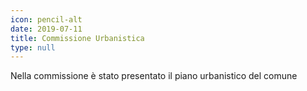 ```yaml
---
icon: pencil-alt
date: 2019-07-11
title: Commissione Urbanistica
type: null
---
```


Nella commissione è stato presentato il piano urbanistico del comune

